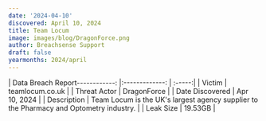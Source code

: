 ```yaml
---
date: '2024-04-10'
discovered: April 10, 2024
title: Team Locum
image: images/blog/DragonForce.png
author: Breachsense Support
draft: false
yearmonths: 2024/april
---
```


| Data Breach Report------------:     |:-------------:    | :-----:|
| Victim      | teamlocum.co.uk      | 
| Threat Actor      | DragonForce      | 
| Date Discovered      | Apr 10, 2024      | 
| Description      | Team Locum is the UK's largest agency supplier to the Pharmacy and Optometry industry.      | 
| Leak Size      | 19.53GB      | 

